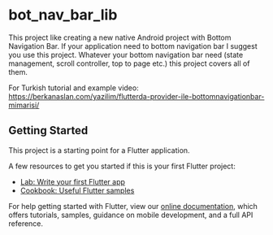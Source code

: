 # bot_nav_bar_lib

This project like creating a new native Android project with Bottom Navigation Bar. If your application need to bottom navigation bar I suggest you use this project. Whatever your bottom navigation bar need  (state management, scroll controller, top to page etc.) this project covers all of them.

For Turkish tutorial and example video: https://berkanaslan.com/yazilim/flutterda-provider-ile-bottomnavigationbar-mimarisi/



## Getting Started

This project is a starting point for a Flutter application.

A few resources to get you started if this is your first Flutter project:

- [Lab: Write your first Flutter app](https://flutter.dev/docs/get-started/codelab)
- [Cookbook: Useful Flutter samples](https://flutter.dev/docs/cookbook)

For help getting started with Flutter, view our
[online documentation](https://flutter.dev/docs), which offers tutorials,
samples, guidance on mobile development, and a full API reference.
